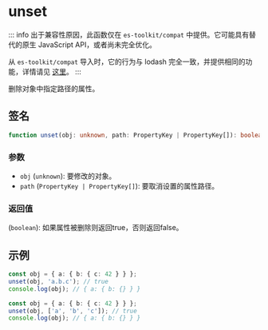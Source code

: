 # unset

::: info
出于兼容性原因，此函数仅在 `es-toolkit/compat` 中提供。它可能具有替代的原生 JavaScript API，或者尚未完全优化。

从 `es-toolkit/compat` 导入时，它的行为与 lodash 完全一致，并提供相同的功能，详情请见 [这里](../../../compatibility.md)。
:::

删除对象中指定路径的属性。

## 签名

```typescript
function unset(obj: unknown, path: PropertyKey | PropertyKey[]): boolean;
```

### 参数

- `obj` (`unknown`): 要修改的对象。
- `path` (`PropertyKey | PropertyKey[]`): 要取消设置的属性路径。

### 返回值

(`boolean`): 如果属性被删除则返回true，否则返回false。

## 示例

```typescript
const obj = { a: { b: { c: 42 } } };
unset(obj, 'a.b.c'); // true
console.log(obj); // { a: { b: {} } }

const obj = { a: { b: { c: 42 } } };
unset(obj, ['a', 'b', 'c']); // true
console.log(obj); // { a: { b: {} } }
```